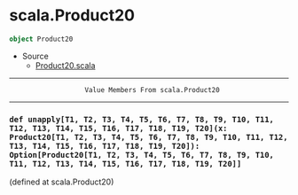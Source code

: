 
#                               scala.Product20                               #

```scala
object Product20
```

* Source
  * [Product20.scala](https://github.com/scala/scala/tree/6d09a1ba5f/src/library/scala/Product20.scala#L1)


--------------------------------------------------------------------------------
                       Value Members From scala.Product20
--------------------------------------------------------------------------------


### `def unapply[T1, T2, T3, T4, T5, T6, T7, T8, T9, T10, T11, T12, T13, T14, T15, T16, T17, T18, T19, T20](x: Product20[T1, T2, T3, T4, T5, T6, T7, T8, T9, T10, T11, T12, T13, T14, T15, T16, T17, T18, T19, T20]): Option[Product20[T1, T2, T3, T4, T5, T6, T7, T8, T9, T10, T11, T12, T13, T14, T15, T16, T17, T18, T19, T20]]` ###
(defined at scala.Product20)
